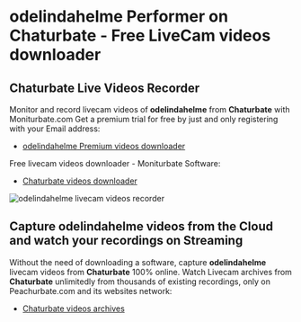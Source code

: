 # odelindahelme Performer on Chaturbate - Free LiveCam videos downloader

## Chaturbate Live Videos Recorder

Monitor and record livecam videos of **odelindahelme** from **Chaturbate** with Moniturbate.com
Get a premium trial for free by just and only registering with your Email address:
* [odelindahelme Premium videos downloader](https://moniturbate.com/request-demo-licence-key.html)

Free livecam videos downloader - Moniturbate Software:
* [Chaturbate videos downloader](https://moniturbate.com/moniturbate-download-software.html)

![odelindahelme livecam videos recorder](https://peachurnet.com/templates/moniturbate-software.png)


## Capture odelindahelme videos from the Cloud and watch your recordings on Streaming

Without the need of downloading a software, capture **odelindahelme** livecam videos from **Chaturbate** 100% online.
Watch Livecam archives from **Chaturbate** unlimitedly from thousands of existing recordings, only on Peachurbate.com and its websites network:
* [Chaturbate videos archives](https://peachurnet.com/)